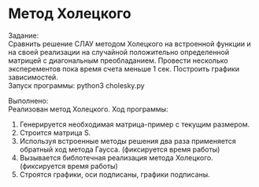 Метод Холецкого  
========================
Задание:  
Сравнить решение СЛАУ методом Холецкого на встроенной функции и на своей реализации на случайной положительно определенной матрицей с диагональным преобладанием. Провести несколько эксперементов пока время счета меньше 1 сек. Построить графики зависимостей.  
Запуск программы: python3 cholesky.py  

Выполнено:  
Реализован метод Холецкого. Ход программы:  
1. Генерируется необходимая матрица-пример с текущим размером.
2. Строится матрица S.
3. Используя встроенные методы решения два раза применяется обратный ход метода Гаусса. (фиксируется время работы)
4. Вызывается библотечная реализация метода Холецкого. (фиксируется время работы)
5. Строятся графики, оси подписаны, графики подписаны.

